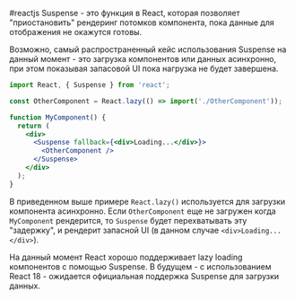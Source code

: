 #reactjs 
Suspense - это функция в React, которая позволяет "приостановить" рендеринг потомков компонента, пока данные для отображения не окажутся готовы.

Возможно, самый распространенный кейс использования Suspense на данный момент - это загрузка компонентов или данных асинхронно, при этом показывая запасовой UI пока нагрузка не будет завершена. 

```jsx
import React, { Suspense } from 'react';

const OtherComponent = React.lazy(() => import('./OtherComponent'));

function MyComponent() {
  return (
    <div>
      <Suspense fallback={<div>Loading...</div>}>
        <OtherComponent />
      </Suspense>
    </div>
  );
}
```

В приведенном выше примере `React.lazy()` используется для загрузки компонента асинхронно. Если `OtherComponent` еще не загружен когда `MyComponent` рендерится, то `Suspense` будет перехватывать эту "задержку", и рендерит запасной UI (в данном случае `<div>Loading...</div>`).

На данный момент React хорошо поддерживает lazy loading компонентов с помощью Suspense. В будущем - с использованием React 18 - ожидается официальная поддержка Suspense для загрузки данных.